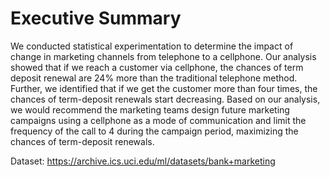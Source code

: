 

# Executive Summary
We conducted statistical experimentation to determine the impact of change in marketing channels from
telephone to a cellphone. Our analysis showed that if we reach a customer via cellphone, the chances of term
deposit renewal are 24% more than the traditional telephone method. Further, we identified that if we get
the customer more than four times, the chances of term-deposit renewals start decreasing.
Based on our analysis, we would recommend the marketing teams design future marketing campaigns using a
cellphone as a mode of communication and limit the frequency of the call to 4 during the campaign period,
maximizing the chances of term-deposit renewals.


Dataset: https://archive.ics.uci.edu/ml/datasets/bank+marketing
